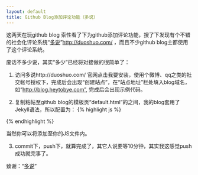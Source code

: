 ```yaml
---
layout: default
title: Github Blog添加评论功能（多说）
---
```

这两天在玩github blog 索性看了下为github添加评论功能，搜了下发现有个不错的社会化评论系统“[多说](http://duoshuo.com/ "多说")”http://duoshuo.com/ ，而且不少github blog主都使用了这个评论系统。

废话不多少说，其实“多少”已经将对接做的很简单了：

1. 访问多说http://duoshuo.com/ 官网点击我要安装，使用个微博、qq之类的社交帐号授权下，完成后会出现“创建站点”，在“站点地址”栏处填入blog域名，如“http://blog.heytobye.com”, 完成后会出现示例代码。

2. 复制粘帖至github blog的模板页“default.html”的<body></body>之间，我的blog套用了Jekyll语法，所以配置为：
{% highlight js %}
<div class="ds-thread" 
	data-thread-key="/2016/11/28/hello-github-blog.html"
	data-title="Github Blog添加评论功能（多说）"
	data-url="http://blog.heytobye.com/2016/11/28/hello-github-blog.html">
</div>
<script type="text/javascript">
var duoshuoQuery = {short_name:"heytobye"};
	(function() {
		var ds = document.createElement('script');
		ds.type = 'text/javascript';ds.async = true;
		ds.src = (document.location.protocol == 'https:' ? 'https:' : 'http:') + '//static.duoshuo.com/embed.js';
		ds.charset = 'UTF-8';
		(document.getElementsByTagName('head')[0] 
		 || document.getElementsByTagName('body')[0]).appendChild(ds);
	})();
</script>
{% endhighlight %}

当然你可以将<sctript></sctript>添加至你的JS文件内。

3. commit下，push下，就算完成了，其它人说要等10分钟，其实我这感觉push成功就完事了。

致谢：“[多说](http://duoshuo.com "多说")”